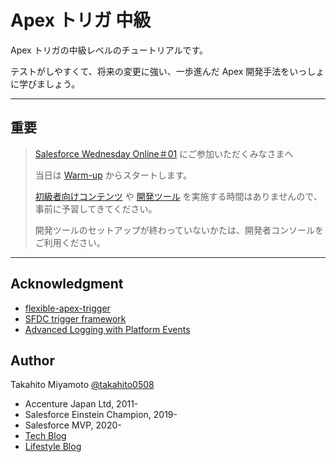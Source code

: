 # Apex トリガ 中級

Apex トリガの中級レベルのチュートリアルです。

テストがしやすくて、将来の変更に強い、一歩進んだ Apex 開発手法をいっしょに学びましょう。

---

## 重要

> [Salesforce Wednesday Online＃01](https://accenture-technology.connpass.com/event/185277/) にご参加いただくみなさまへ
>
> 当日は [Warm-up](exercises/warm-up) からスタートします。
>
> [初級者向けコンテンツ](prerequisite/beginner.md) や [開発ツール](prerequisite/dev-tools.md) を実施する時間はありませんので、事前に予習してきてください。
>
> 開発ツールのセットアップが終わっていないかたは、開発者コンソールをご利用ください。

---

## Acknowledgment

- [flexible-apex-trigger](https://github.com/takahitomiyamoto/flexible-apex-trigger#flexible-apex-trigger)
- [SFDC trigger framework](https://github.com/kevinohara80/sfdc-trigger-framework)
- [Advanced Logging with Platform Events](https://github.com/afawcett/eventlogging)

## Author

Takahito Miyamoto [@takahito0508](https://twitter.com/takahito0508)

- Accenture Japan Ltd, 2011-
- Salesforce Einstein Champion, 2019-
- Salesforce MVP, 2020-
- [Tech Blog](https://qiita.com/takahito0508)
- [Lifestyle Blog](https://medium.com/takahitomiyamoto)
